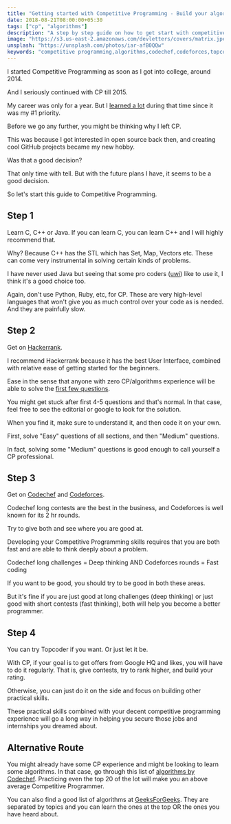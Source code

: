 ```yaml
---
title: "Getting started with Competitive Programming - Build your algorithm skills"
date: 2018-08-21T08:00:00+05:30
tags: ["cp", "algorithms"]
description: "A step by step guide on how to get start with competitive programming and building your algorithmic skills"
image: "https://s3.us-east-2.amazonaws.com/devletters/covers/matrix.jpeg"
unsplash: "https://unsplash.com/photos/iar-afB0QQw"
keywords: "competitive programming,algorithms,codechef,codeforces,topcoder,cp,beginners"
---
```


I started Competitive Programming as soon as I got into college, around 2014. 

And I seriously continued with CP till 2015. 

My career was only for a year. But I [learned a lot](https://devletters.com/letters/why-competitve-programming/) during that time since it was my #1 priority.

Before we go any further, you might be thinking why I left CP. 

This was because I got interested in open source back then, and creating cool GitHub projects became my new hobby.

Was that a good decision?

That only time with tell. But with the future plans I have, it seems to be a good decision.

So let's start this guide to Competitive Programming.

## Step 1

Learn C, C++ or Java. If you can learn C, you can learn C++ and I will highly recommend that.

Why? Because C++ has the STL which has Set, Map, Vectors etc. These can come very instrumental in solving certain kinds of problems.

I have never used Java but seeing that some pro coders ([uwi](https://codeforces.com/profile/uwi)) like to use it, I think it's a good choice too.

Again, don't use Python, Ruby, etc, for CP. These are very high-level languages that won't give you as much control over your code as is needed. 
And they are painfully slow.

## Step 2

Get on [Hackerrank](https://www.hackerrank.com/). 

I recommend Hackerrank because it has the best User Interface, combined with relative ease of getting started for the beginners.

Ease in the sense that anyone with zero CP/algorithms experience will be able to solve the [first few questions](https://www.hackerrank.com/domains/algorithms). 

You might get stuck after first 4-5 questions and that's normal. In that case, feel free to see the editorial or google to look for the solution.

When you find it, make sure to understand it, and then code it on your own. 

First, solve "Easy" questions of all sections, and then "Medium" questions. 

In fact, solving some "Medium" questions is good enough to call yourself a CP professional.

## Step 3

Get on [Codechef](https://codechef.com/) and [Codeforces](https://codeforces.com). 

Codechef long contests are the best in the business, and Codeforces is well known for its 2 hr rounds.

Try to give both and see where you are good at. 

Developing your Competitive Programming skills requires that you are both fast and are able to think deeply about a problem.

Codechef long challenges = Deep thinking AND Codeforces rounds = Fast coding

If you want to be good, you should try to be good in both these areas.

But it's fine if you are just good at long challenges (deep thinking) or just good with short contests (fast thinking), both will help you 
become a better programmer.

## Step 4

You can try Topcoder if you want. Or just let it be.

With CP, if your goal is to get offers from Google HQ and likes, you will have to do it regularly. That is, give contests, try to rank higher, and 
build your rating.

Otherwise, you can just do it on the side and focus on building other practical skills.

These practical skills combined with your decent competitive programming experience will go a long way in helping you secure those jobs and internships 
you dreamed about.

## Alternative Route

You might already have some CP experience and might be looking to learn some algorithms. In that case, go through this list of [algorithms 
by Codechef](https://discuss.codechef.com/questions/48877/data-structures-and-algorithms). Practicing even the top 20 of the lot will make you an above average Competitive Programmer.

You can also find a good list of algorithms at [GeeksForGeeks](https://www.geeksforgeeks.org/fundamentals-of-algorithms/). They are separated by topics and you can learn the ones at the top OR the ones you have heard about.
